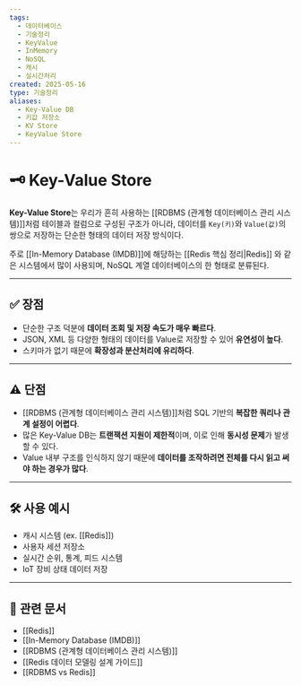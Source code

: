 ```yaml
---
tags:
  - 데이터베이스
  - 기술정리
  - KeyValue
  - InMemory
  - NoSQL
  - 캐시
  - 실시간처리
created: 2025-05-16
type: 기술정리
aliases:
  - Key-Value DB
  - 키값 저장소
  - KV Store
  - KeyValue Store
---
```


# 🗝️ Key-Value Store

**Key-Value Store**는 우리가 흔히 사용하는 [[RDBMS (관계형 데이터베이스 관리 시스템)]]처럼 테이블과 컬럼으로 구성된 구조가 아니라, 데이터를 `Key(키)`와 `Value(값)`의 쌍으로 저장하는 단순한 형태의 데이터 저장 방식이다.

주로 [[In-Memory Database (IMDB)]]에 해당하는 [[Redis 핵심 정리|Redis]] 와 같은 시스템에서 많이 사용되며, NoSQL 계열 데이터베이스의 한 형태로 분류된다.

---

## ✅ 장점

- 단순한 구조 덕분에 **데이터 조회 및 저장 속도가 매우 빠르다**.
- JSON, XML 등 다양한 형태의 데이터를 Value로 저장할 수 있어 **유연성이 높다**.
- 스키마가 없기 때문에 **확장성과 분산처리에 유리하다**.

---

## ⚠️ 단점

- [[RDBMS (관계형 데이터베이스 관리 시스템)]]처럼 SQL 기반의 **복잡한 쿼리나 관계 설정이 어렵다**.
- 많은 Key-Value DB는 **트랜잭션 지원이 제한적**이며, 이로 인해 **동시성 문제**가 발생할 수 있다.
- Value 내부 구조를 인식하지 않기 때문에 **데이터를 조작하려면 전체를 다시 읽고 써야 하는 경우가 많다**.

---

## 🛠️ 사용 예시

- 캐시 시스템 (ex. [[Redis]])
- 사용자 세션 저장소
- 실시간 순위, 통계, 피드 시스템
- IoT 장비 상태 데이터 저장

---

## 🔗 관련 문서

- [[Redis]]
- [[In-Memory Database (IMDB)]]
- [[RDBMS (관계형 데이터베이스 관리 시스템)]]
- [[Redis 데이터 모델링 설계 가이드]]
- [[RDBMS vs Redis]]
